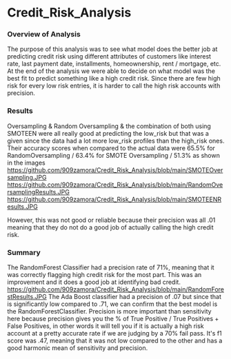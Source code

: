 # Credit_Risk_Analysis

### Overview of Analysis
The purpose of this analysis was to see what model does the better job at predicting credit risk using different attributes of customers like interest rate, last payment date, installments, homeownership, rent / mortgage, etc. At the end of the analysis we were able to decide on what model was the best fit to predict something like a high credit risk. Since there are few high risk for every low risk entries, it is harder to call the high risk accounts with precision. 


### Results
Oversampling & Random Oversampling & the combination of both using SMOTEEN were all really good at predicting the low_risk but that was a given since the data had a lot more low_risk profiles than the high_risk ones. Their accuracy scores when compared to the actual data were 65.5% for RandomOversampling / 63.4% for SMOTE Oversampling / 51.3% as shown in the images https://github.com/909zamora/Credit_Risk_Analysis/blob/main/SMOTEOversampling.JPG  https://github.com/909zamora/Credit_Risk_Analysis/blob/main/RandomOversamplingResults.JPG
https://github.com/909zamora/Credit_Risk_Analysis/blob/main/SMOTEENResults.JPG

However, this was not good or reliable because their precision was all .01 meaning that they do not do a good job of actually calling the high credit risk.
### Summary
The RandomForest Classifier had a precision rate of 71%, meaning that it was correctly flagging high credit risk for the most part. This was an improvement and it does a good job at identifying bad credit. https://github.com/909zamora/Credit_Risk_Analysis/blob/main/RandomForestResults.JPG The Ada Boost classifier had a precision of .07 but since that is significantly low compared to .71, we can confirm that the best model is the RandomForestClassifier. Precision is more important than sensitivity here because precision gives you the % of True Positive / True Positives + False Positives, in other words it will tell you if it is actually a high risk account at a pretty accurate rate if we are judging by a 70% fail pass. It's f1 score was .47, meaning that it was not low compared to the other and has a good harmonic mean of sensitivity and precision. 

